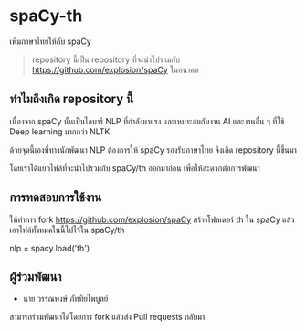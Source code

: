 # spaCy-th
เพิ่มภาษาไทยให้กับ  spaCy

> repository นี้เป็น repository ที่จะนำไปรวมกับ  https://github.com/explosion/spaCy ในอนาคต

## ทำไมถึงเกิด repository นี้

เนื่องจาก  spaCy นั้นเป็นไลบารี NLP ที่กำลังมาแรง และเหมาะสมกับงาน AI และงานอื่น ๆ ที่ใช้ Deep learning  มากกว่า NLTK

ด้วยจุดนี้เองที่ทางนักพัฒนา NLP ต้องการให้  spaCy รองรับภาษาไทย จึงเกิด repository นี้ขึ้นมา

โดยเราได้แยกไฟล์ที่จะนำไปรวมกับ spaCy/th ออกมาก่อน เพื่อให้สะดวกต่อการพัฒนา

## การทดสอบการใช้งาน

ให้ทำการ fork https://github.com/explosion/spaCy สร้างโฟลเดอร์ th ใน spaCy แล้วเอาไฟล์ทั้งหมดในนี้ไปไว้ใน  spaCy/th

nlp = spacy.load('th')

## ผู้ร่วมพัฒนา

- นาย วรรณพงษ์  ภัททิยไพบูลย์

สามารถร่วมพัฒนาได้โดยการ fork แล้วส่ง Pull requests กลับมา